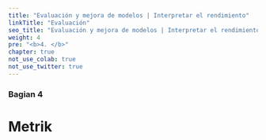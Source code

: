 ```yaml
---
title: "Evaluación y mejora de modelos | Interpretar el rendimiento"
linkTitle: "Evaluación"
seo_title: "Evaluación y mejora de modelos | Interpretar el rendimiento"
weight: 4
pre: "<b>4. </b>"
chapter: true
not_use_colab: true
not_use_twitter: true
---
```

### Bagian 4

# Metrik

